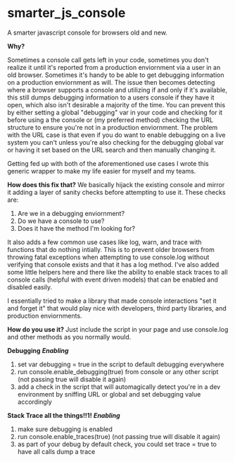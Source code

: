 smarter_js_console
==================

A smarter javascript console for browsers old and new.

**Why?**

Sometimes a console call gets left in your code, sometimes you don't realize it until it's reported from a production enviornment via a user in an old browser.  Sometimes it's handy to be able to get debugging information on a production enviornment as will.  The issue then becomes detecting where a browser supports a console and utilizing if and only if it's available, this still dumps debugging information to a users console if they have it open, which also isn't desirable a majority of the time.  You can prevent this by either setting a global "debugging" var in your code and checking for it before using a the console or (my preferred method) checking the URL structure to ensure you're not in a production enviornment.  The problem with the URL case is that even if you do want to enable debugging on a live system you can't unless you're also checking for the debugging global var or having it set based on the URL search and then manually changing it.

Getting fed up with both of the aforementioned use cases I wrote this generic wrapper to make my life easier for myself and my teams.

**How does this fix that?**
We basically hijack the existing console and mirror it adding a layer of sanity checks before attempting to use it.  These checks are:

1. Are we in a debugging enviornment? 
2. Do we have a console to use?
3. Does it have the method I'm looking for?

It also adds a few common use cases like log, warn, and trace with functions that do nothing intially.  This is to prevent older browsers from throwing fatal exceptions when attempting to use console.log without verifying that console exists and that it has a log method.  I've also added some little helpers here and there like the ability to enable stack traces to all console calls (helpful with event driven models) that can be enabled and disabled easily.

I essentially tried to make a library that made console interactions "set it and forget it" that would play nice with developers, third party libraries, and production enviornments.

**How do you use it?**
Just include the script in your page and use console.log and other methods as you normally would.

**Debugging**
***Enabling***

1. set var debugging = true in the script to default debugging everywhere
2. run console.enable_debugging(true) from console or any other script (not passing true will disable it again)
3. add a check in the script that will automagically detect you're in a dev environment by sniffing URL or global and set debugging value accordingly

**Stack Trace all the things!!1!**
***Enabling***

1. make sure debugging is enabled
2. run console.enable_traces(true) (not passing true will disable it again)
3. as part of your debug by default check, you could set trace = true to have all calls dump a trace 
